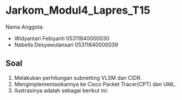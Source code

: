 # Jarkom_Modul4_Lapres_T15

Nama Anggota: 
  - Widyantari Febiyanti 05311840000030
  - Nabella Desyawulansari 05311840000039

## Soal

1. Melakukan perhitungan subnetting VLSM dan CIDR.
2. Mengimplementasikannya ke Cisco Packet Tracer(CPT) dan UML.
3. Ilustrasinya adalah sebagai berikut ini:

